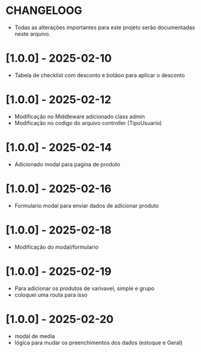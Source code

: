 # CHANGELOOG
- Todas as alterações importantes para este projeto serão documentadas neste arquivo.

# [1.0.0] - 2025-02-10
- Tabela de checklist com desconto e botãoo para aplicar o desconto
# [1.0.0] - 2025-02-12
- Modificação no Middleware adicionado class admin 
- Modificação no codigo do arquivo controller (TipoUsuario) 
# [1.0.0] - 2025-02-14
- Adicionado modal para pagina de produto
# [1.0.0] - 2025-02-16 
- Formulario modal para enviar dados de adicionar produto
# [1.0.0] - 2025-02-18
- Modificação do modal/formulario
# [1.0.0] - 2025-02-19 
- Para adicionar os produtos de varivavel, simple e grupo 
- coloquei uma routa para isso
# [1.0.0] - 2025-02-20
- modal de media 
- lógica para mudar os preenchimentos dos dados (estoque e Geral)
